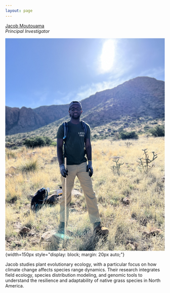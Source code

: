 ```yaml
---
layout: page
---
```



<div class="pure-u-1 copy" markdown="1">
<u>Jacob Moutouama</u><br>
<em>Principal Investigator</em>

![Headshot of Jacob Moutouama](/assets/JM.jpg){width=150px style="display: block; margin: 20px auto;"}

Jacob studies plant evolutionary ecology, with a particular focus on how climate change affects species range dynamics. Their research integrates field ecology, species distribution modeling, and genomic tools to understand the resilience and adaptability of native grass species in North America.
</div>









